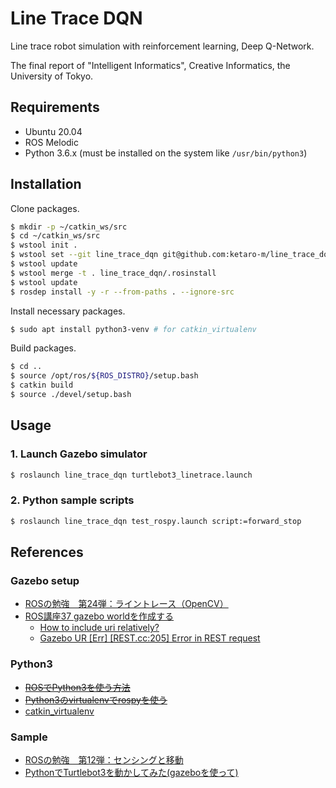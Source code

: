 # Line Trace DQN

Line trace robot simulation with reinforcement learning, Deep Q-Network.

The final report of "Intelligent Informatics", Creative Informatics, the University of Tokyo.


## Requirements

- Ubuntu 20.04
- ROS Melodic
- Python 3.6.x (must be installed on the system like `/usr/bin/python3`)


## Installation

Clone packages.

```bash  
$ mkdir -p ~/catkin_ws/src  
$ cd ~/catkin_ws/src  
$ wstool init .  
$ wstool set --git line_trace_dqn git@github.com:ketaro-m/line_trace_dqn.git -y  
$ wstool update  
$ wstool merge -t . line_trace_dqn/.rosinstall  
$ wstool update  
$ rosdep install -y -r --from-paths . --ignore-src  
```

Install necessary packages.

```bash  
$ sudo apt install python3-venv # for catkin_virtualenv  
```

Build packages.

```bash  
$ cd ..  
$ source /opt/ros/${ROS_DISTRO}/setup.bash  
$ catkin build  
$ source ./devel/setup.bash
```

## Usage

### 1. Launch Gazebo simulator

```bash  
$ roslaunch line_trace_dqn turtlebot3_linetrace.launch  
```


### 2. Python sample scripts

```bash  
$ roslaunch line_trace_dqn test_rospy.launch script:=forward_stop  
```


## References

### Gazebo setup
- [ROSの勉強　第24弾：ライントレース（OpenCV）](https://qiita.com/Yuya-Shimizu/items/5c408fb06878471ad486)
- [ROS講座37 gazebo worldを作成する](https://qiita.com/srs/items/9b23ad12bea9e3ec0480)
  - [How to include uri relatively?](https://answers.gazebosim.org//question/16159/how-to-include-uri-relatively/)
  - [Gazebo UR [Err] [REST.cc:205] Error in REST request](https://qiita.com/hoshianaaa/items/4ec14775ad11cefccff3)


### Python3
- ~~[ROSでPython3を使う方法](https://qiita.com/tnjz3/items/4d64fc2d36b75e604ab1)~~
- ~~[Python3のvirtualenvでrospyを使う](https://qiita.com/otamasan/items/7ac7732a5c3d47ec3028)~~
- [catkin_virtualenv](https://github.com/locusrobotics/catkin_virtualenv)

### Sample

- [ROSの勉強　第12弾：センシングと移動](https://qiita.com/Yuya-Shimizu/items/66dd6fa254957ca773e9)
- [PythonでTurtlebot3を動かしてみた(gazeboを使って)](https://zenn.dev/kmiura55/articles/ros-turtlesim3-wander)

